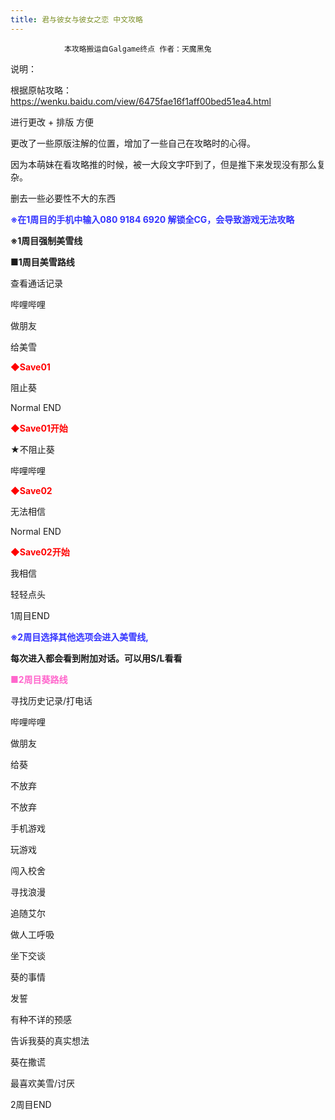 ```yaml
---
title: 君与彼女与彼女之恋 中文攻略
---
```


                本攻略搬运自Galgame终点 作者：天魔黑兔



说明：

根据原帖攻略：https://wenku.baidu.com/view/6475fae16f1aff00bed51ea4.html

进行更改 + 排版 方便



更改了一些原版注解的位置，增加了一些自己在攻略时的心得。

因为本萌妹在看攻略推的时候，被一大段文字吓到了，但是推下来发现没有那么复杂。

删去一些必要性不大的东西



<span style="color:#3333ff;"><strong>※在1周目的手机中输入080 9184 6920 解锁全CG，会导致游戏无法攻略

※1周目强制美雪线</strong></span>



■<strong>1周目美雪路线</strong>



查看通话记录

哔哩哔哩

做朋友

给美雪

<span style="color:#FF0000;"><strong>◆Save01</strong></span>

阻止葵



Normal END



<span style="color:#FF0000;"><strong>◆Save01开始</strong></span>

★不阻止葵

哔哩哔哩

<span style="color:#FF0000;"><strong>◆Save02</strong></span>

无法相信



Normal END



<span style="color:#FF0000;"><strong>◆Save02开始</strong></span>

我相信

轻轻点头



1周目END



<span style="color:#3333ff;"><strong>※2周目选择其他选项会进入美雪线,

每次进入都会看到附加对话。可以用S/L看看</strong></span>



<strong><span style="color:#ff66cc;">■2周目葵路线</span></strong>



寻找历史记录/打电话

哔哩哔哩

做朋友

给葵

不放弃

不放弃

手机游戏

玩游戏

闯入校舍

寻找浪漫

追随艾尔

做人工呼吸

坐下交谈

葵的事情

发誓

有种不详的预感

告诉我葵的真实想法

葵在撒谎

最喜欢美雪/讨厌



2周目END




              

